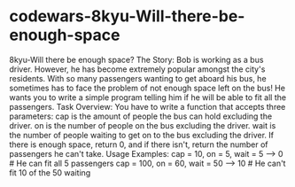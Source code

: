 # codewars-8kyu-Will-there-be-enough-space
8kyu-Will there be enough space?  The Story: Bob is working as a bus driver. However, he has become extremely popular amongst the city's residents.  With so many passengers wanting to get aboard his bus, he sometimes has to face the problem of not enough space left on the bus!   He wants you to write a simple program telling him if he will be able to fit all the passengers.  Task Overview: You have to write a function that accepts three parameters:  cap is the amount of people the bus can hold excluding the driver. on is the number of people on the bus excluding the driver. wait is the number of people waiting to get on to the bus excluding the driver. If there is enough space, return 0, and if there isn't, return the number of passengers he can't take.  Usage Examples: cap = 10, on = 5, wait = 5 --> 0 # He can fit all 5 passengers cap = 100, on = 60, wait = 50 --> 10 # He can't fit 10 of the 50 waiting
